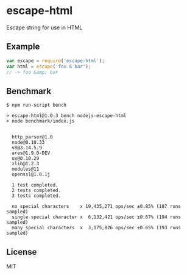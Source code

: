  
# escape-html  
  
  Escape string for use in HTML  
  
## Example  
  
```js  
var escape = require('escape-html');  
var html = escape('foo & bar');  
// -> foo &amp; bar  
```  
  
## Benchmark  
  
```  
$ npm run-script bench  
  
> escape-html@1.0.3 bench nodejs-escape-html  
> node benchmark/index.js  
  
  
  http_parser@1.0  
  node@0.10.33  
  v8@3.14.5.9  
  ares@1.9.0-DEV  
  uv@0.10.29  
  zlib@1.2.3  
  modules@11  
  openssl@1.0.1j  
  
  1 test completed.  
  2 tests completed.  
  3 tests completed.  
  
  no special characters    x 19,435,271 ops/sec ±0.85% (187 runs sampled)  
  single special character x  6,132,421 ops/sec ±0.67% (194 runs sampled)  
  many special characters  x  3,175,826 ops/sec ±0.65% (193 runs sampled)  
```  
  
## License  
  
  MIT